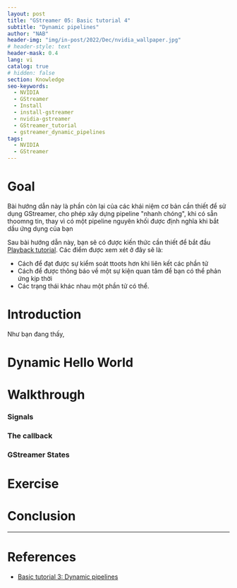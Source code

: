```yaml
---
layout: post
title: "GStreamer 05: Basic tutorial 4"
subtitle: "Dynamic pipelines"
author: "NAB"
header-img: "img/in-post/2022/Dec/nvidia_wallpaper.jpg"
# header-style: text
header-mask: 0.4
lang: vi
catalog: true
# hidden: false
section: Knowledge
seo-keywords:
  - NVIDIA
  - GStreamer
  - Install
  - install-gstreamer
  - nvidia-gstreamer
  - GStreamer_tutorial
  - gstreamer_dynamic_pipelines
tags:
  - NVIDIA
  - GStreamer
---
```


# Goal

Bài hướng dẫn này là phần còn lại của các khái niệm cơ bản cần thiết để sử dụng GStreamer, cho phép xây dựng pipeline "nhanh chóng", khi có sẵn thoomng tin, thay vì có một pipeline nguyên khối được định nghĩa khi bắt dầu ứng dụng của bạn

Sau bài hướng dẫn này, bạn sẽ có được kiến thức cần thiết để bắt đầu [Playback tutorial](). Các điểm được xem xét ở đây sẽ là:

* Cách để đạt được sự kiểm soát ttoots hơn khi liên kết các phần tử
* Cách để được thông báo về một sự kiện quan tâm để bạn có thể phản ứng kịp thời
* Các trạng thái khác nhau một phần tử có thể.

# Introduction

Như bạn đang thấy, 

# Dynamic Hello World

# Walkthrough

### Signals

### The callback

### GStreamer States

# Exercise

# Conclusion

----

# References

* [Basic tutorial 3: Dynamic pipelines](https://gstreamer.freedesktop.org/documentation/tutorials/basic/dynamic-pipelines.html?gi-language=c)
